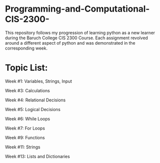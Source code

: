 # Programming-and-Computational-CIS-2300-

This repository follows my progression of learning python as a new learner during the Baruch College CIS 2300 Course.
Each assignment revolved around a different aspect of python and was demonstrated in the corresponding week.
# Topic List:

Week #1: Variables, Strings, Input

Week #3: Calculations

Week #4: Relational Decisions

Week #5: Logical Decisions

Week #6: While Loops

Week #7: For Loops

Week #9: Functions

Week #11: Strings

Week #13: Lists and Dictionaries

